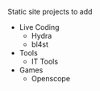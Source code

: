 
Static site projects to add
- Live Coding
  - Hydra
  - bl4st
- Tools
  - IT Tools
- Games
  - Openscope 
